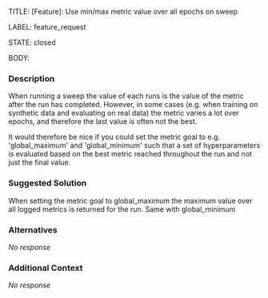 TITLE:
[Feature]: Use min/max metric value over all epochs on sweep

LABEL:
feature_request

STATE:
closed

BODY:
### Description

When running a sweep the value of each runs is the value of the metric after the run has completed.
However, in some cases (e.g. when training on synthetic data and evaluating on real data) the metric varies a lot over epochs, and therefore the last value is often not the best.

It would therefore be nice if you could set the metric goal to e.g. 'global_maximum' and 'global_minimum' such that a set of hyperparameters is evaluated based on the best metric reached throughout the run and not just the final value.

### Suggested Solution

When setting the metric goal to global_maximum the maximum value over all logged metrics is returned for the run.
Same with global_minimum

### Alternatives

_No response_

### Additional Context

_No response_

